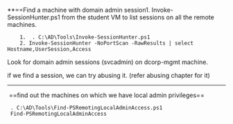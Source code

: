 **==Find a machine with domain admin session1. Invoke-SessionHunter.ps1 from the student VM to list sessions on all the remote machines. 
```
	1.  . C:\AD\Tools\Invoke-SessionHunter.ps1
	2. Invoke-SessionHunter -NoPortScan -RawResults | select Hostname,UserSession,Access
```
Look for domain admin sessions (svcadmin) on dcorp-mgmt machine.

if we find a session, we can try abusing it. (refer abusing chapter for it)

---

 ==find out the machines on which we have local admin privileges==
```
 . C:\AD\Tools\Find-PSRemotingLocalAdminAccess.ps1
 Find-PSRemotingLocalAdminAccess
```
